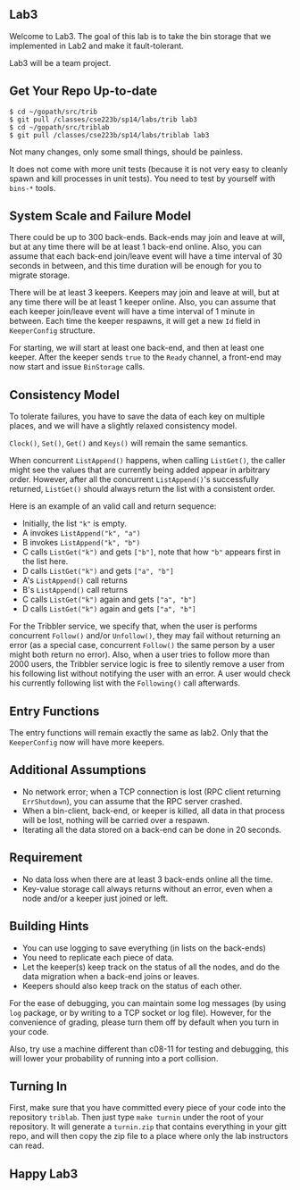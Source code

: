 ## Lab3

Welcome to Lab3. The goal of this lab is to take the bin storage that
we implemented in Lab2 and make it fault-tolerant.

Lab3 will be a team project.

## Get Your Repo Up-to-date

```
$ cd ~/gopath/src/trib
$ git pull /classes/cse223b/sp14/labs/trib lab3
$ cd ~/gopath/src/triblab
$ git pull /classes/cse223b/sp14/labs/triblab lab3
```

Not many changes, only some small things, should be painless.

It does not come with more unit tests (because it is not very easy to cleanly spawn and kill processes in unit tests). You need to test by
yourself with `bins-*` tools.

## System Scale and Failure Model

There could be up to 300 back-ends. Back-ends may join and leave at
will, but at any time there will be at least 1 back-end online. Also,
you can assume that each back-end join/leave event will have a time
interval of 30 seconds in between, and this time duration will be
enough for you to migrate storage.

There will be at least 3 keepers. Keepers may join and leave at will,
but at any time there will be at least 1 keeper online. Also, you can
assume that each keeper join/leave event will have a time interval
of 1 minute in between. Each time the keeper respawns, it will get a
new `Id` field in `KeeperConfig` structure.

For starting, we will start at least one back-end, and then at least one
keeper. After the keeper sends `true` to the `Ready` channel, a
front-end may now start and issue `BinStorage` calls.

## Consistency Model

To tolerate failures, you have to save the data of each key on
multiple places, and we will have a slightly relaxed consistency
model.

`Clock()`, `Set()`, `Get()` and `Keys()` will remain the same semantics.

When concurrent `ListAppend()` happens, when calling `ListGet()`, the
caller might see the values that are currently being added appear in
arbitrary order. However, after all the concurrent `ListAppend()`'s
successfully returned, `ListGet()` should always return the list with
a consistent order.

Here is an example of an valid call and return sequence:

- Initially, the list `"k"` is empty.
- A invokes `ListAppend("k", "a")`
- B invokes `ListAppend("k", "b")`
- C calls `ListGet("k")` and gets `["b"]`, note that how `"b"` appears
  first in the list here.
- D calls `ListGet("k")` and gets `["a", "b"]`
- A's `ListAppend()` call returns
- B's `ListAppend()` call returns
- C calls `ListGet("k")` again and gets `["a", "b"]`
- D calls `ListGet("k")` again and gets `["a", "b"]`

For the Tribbler service, we specify that, when the user is performs
concurrent `Follow()` and/or `Unfollow()`, they may fail without
returning an error (as a special case, concurrent `Follow()` the same
person by a user might both return no error). Also, when a user tries
to follow more than 2000 users, the Tribbler service logic is free to
silently remove a user from his following list without notifying the
user with an error. A user would check his currently following list
with the `Following()` call afterwards.

## Entry Functions

The entry functions will remain exactly the same as lab2. Only that
the `KeeperConfig` now will have more keepers. 

## Additional Assumptions

- No network error; when a TCP connection is lost (RPC client returning `ErrShutdown`), you can assume that the RPC server crashed.
- When a bin-client, back-end, or keeper is killed, all data in that process will be lost, nothing will be carried over a respawn.
- Iterating all the data stored on a back-end can be done in 20 seconds.

## Requirement

- No data loss when there are at least 3 back-ends online all the time.
- Key-value storage call always returns without an error, even when a node
  and/or a keeper just joined or left.

## Building Hints

- You can use logging to save everything (in lists on the back-ends)
- You need to replicate each piece of data.
- Let the keeper(s) keep track on the status of all the nodes, and do the
  data migration when a back-end joins or leaves.
- Keepers should also keep track on the status of each other.

For the ease of debugging, you can maintain some log messages (by using
 `log` package, or by writing to a TCP socket or log file).
However, for the convenience of grading, please turn them off by default 
when you turn in your code.

Also, try use a machine different than c08-11 for testing and debugging,
this will lower your probability of running into a port collision.

## Turning In

First, make sure that you have committed every piece of your code into
the repository `triblab`. Then just type `make turnin` under the root
of your repository. It will generate a `turnin.zip` that contains
everything in your gitt repo, and will then copy the zip file to a
place where only the lab instructors can read.

## Happy Lab3
